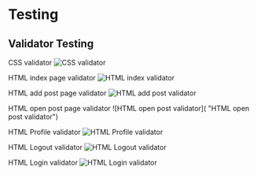 # Testing

## Validator Testing

CSS validator
![CSS validator](https://res.cloudinary.com/ddxxrzq7g/image/upload/v1650972090/css_validator_index_rc6glx.png "CSS validator")

HTML index page validator
![HTML index validator](https://res.cloudinary.com/ddxxrzq7g/image/upload/v1650972457/HTML_Index_Validator_lbitjw.png "HMTL index validator")

HTML add post page validator
![HTML add post validator](https://res.cloudinary.com/ddxxrzq7g/image/upload/v1650972461/HTML_Add_Post_Validation_mozpd7.png "HTML index validator")

HTML open post page validator
![HTML open post validator]( "HTML open post validator")

HTML Profile validator
![HTML Profile validator](https://res.cloudinary.com/ddxxrzq7g/image/upload/v1651090456/HTML_Profile_Validator_bdyshi.png "HTML profile validator")

HTML Logout validator
![HTML Logout validator](https://res.cloudinary.com/ddxxrzq7g/image/upload/v1650972715/HTML_logout_Validator_cmtgge.png "HTML logout validator")

HTML Login validator
![HTML Login validator](https://res.cloudinary.com/ddxxrzq7g/image/upload/v1650973140/HTML_Login_Validation_gozobo.png "HTML login validator")